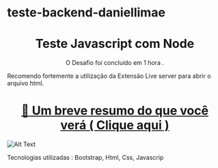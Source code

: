 # teste-backend-daniellimae

<h1 align="center"> Teste Javascript com Node </h1>

<p align="center"> O Desafio foi concluido em 1 hora . </p>

<p>Recomendo fortemente a utilização da Extensão Live server para abrir o arquivo html. </p>

<h1 align="center">
    <a href="https://bolodissenoura.github.io/daniellimae/">🔗 Um breve resumo do que você verá ( Clique aqui )</a>
    
</h1>

![Alt Text](https://gifyu.com/image/e6VP)

<p>Tecnologias utilizadas : Bootstrap, Html, Css, Javascrip </p>
